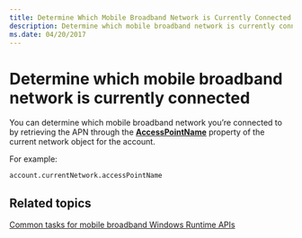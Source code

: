 ```yaml
---
title: Determine Which Mobile Broadband Network is Currently Connected
description: Determine which mobile broadband network is currently connected
ms.date: 04/20/2017
---
```


# Determine which mobile broadband network is currently connected


You can determine which mobile broadband network you’re connected to by retrieving the APN through the [**AccessPointName**](/uwp/api/Windows.Networking.NetworkOperators.MobileBroadbandNetwork#Windows_Networking_NetworkOperators_MobileBroadbandNetwork_AccessPointName) property of the current network object for the account.

For example:

``` syntax
account.currentNetwork.accessPointName
```

## Related topics


[Common tasks for mobile broadband Windows Runtime APIs](./create-a-mobilebroadbandaccount-object.md)

 

